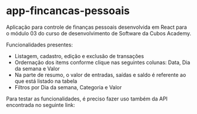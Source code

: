 # app-fincancas-pessoais

Aplicação para controle de finanças pessoais desenvolvida em React para o módulo 03 do curso de desenvolvimento de Software da Cubos Academy.

Funcionalidades presentes:
- Listagem, cadastro, edição e exclusão de transações
- Ordernação dos items conforme clique nas seguintes colunas: Data, Dia da semana e Valor
- Na parte de resumo, o valor de entradas, saídas e saldo é referente ao que está listado na tabela
- Filtros por Dia da semana, Categoria e Valor

Para testar as funcionalidades, é preciso fazer uso também da API encontrada no seguinte link: 